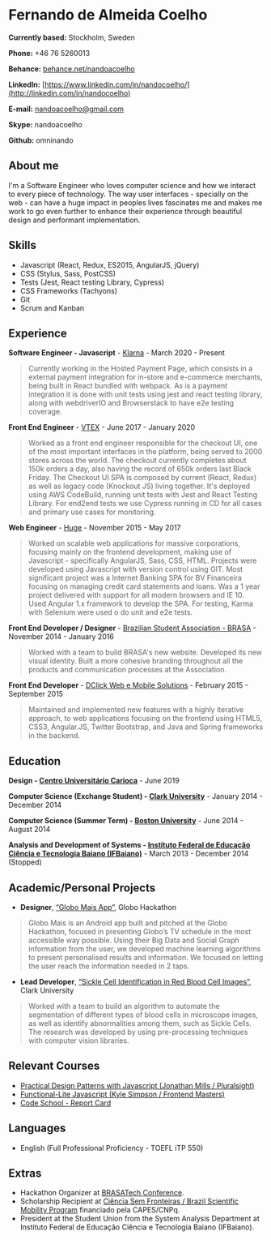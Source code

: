 # Fernando de Almeida Coelho

**Currently based:** Stockholm, Sweden

**Phone:** +46 76 5260013

**Behance:** [behance.net/nandoacoelho](https://www.behance.net/nandocoelho)

**LinkedIn:** [https://www.linkedin.com/in/nandocoelho/](http://linkedin.com/in/nandocoelho)

**E-mail:** nandoacoelho@gmail.com

**Skype:** nandoacoelho

**Github:** omninando

## About me

I'm a Software Engineer who loves computer science and how we interact to every piece of technology. The way user interfaces - specially on the web - can have a huge impact in peoples lives fascinates me and makes me work to go even further to enhance their experience through beautiful design and performant implementation.

## Skills

* Javascript (React, Redux, ES2015, AngularJS, jQuery)
* CSS (Stylus, Sass, PostCSS)
* Tests (Jest, React testing Library, Cypress)
* CSS Frameworks (Tachyons)
* Git
* Scrum and Kanban

## Experience

**Software Engineer - Javascript** - [Klarna](https://www.klarna.com/) - March 2020 - Present

> Currently working in the Hosted Payment Page, which consists in a external payment integration for in-store and e-commerce merchants, being built in React bundled with webpack. As is a payment integration it is done with unit tests using jest and react testing library, along with webdriverIO and Browserstack to have e2e testing coverage.


**Front End Engineer** - [VTEX](https://www.vtex.com/) - June 2017 - January 2020

> Worked as a front end engineer responsible for the checkout UI, one of the most important interfaces in the platform, being served to 2000 stores across the world. The checkout currently completes about 150k orders a day, also having the record of 650k orders last Black Friday. The Checkout UI SPA is composed by current (React, Redux) as well as legacy code (Knockout JS) living together. It's deployed using AWS CodeBuild, running unit tests with Jest and React Testing Library. For end2end tests we use Cypress running in CD for all cases and primary use cases for monitoring.

**Web Engineer** - [Huge](http://hugeinc.com) - November 2015 - May 2017

> Worked on scalable web applications for massive corporations, focusing mainly on the  frontend development, making use of Javascript - specifically AngularJS, Sass, CSS, HTML. Projects were developed using Javascript with version control using GIT.
> Most significant project was a Internet Banking SPA for BV Financeira focusing on managing credit card statements and loans. Was a 1 year project delivered with support for all modern browsers and IE 10. Used Angular 1.x framework to develop the SPA. For testing, Karma with Selenium were used o do unit and e2e tests.

**Front End Developer / Designer** - [Brazilian Student Association - BRASA](https://www.gobrasa.org/) - November 2014 - January 2016

> Worked with a team to build BRASA's new website. Developed its new visual identity. Built a more cohesive branding throughout all the products and communication processes at the Association.

**Front End Developer** - [DClick Web e Mobile Solutions](http://dclick.com.br) - February 2015 - September 2015

> Maintained and implemented new features with a highly iterative approach, to web applications focusing on the frontend using HTML5, CSS3, Angular.JS, Twitter Bootstrap, and Java and Spring frameworks in the backend.

## Education

**Design - [Centro Universitário Carioca](http://unicarioca.edu.br)** - June 2019

**Computer Science (Exchange Student) - [Clark University](http://clarku.edu)** - January 2014 - December 2014

**Computer Science (Summer Term) - [Boston University](http://bu.edu)** - June 2014 - August 2014

**Analysis and Development of Systems - [Instituto Federal de Educação Ciência e Tecnologia Baiano (IFBaiano)](http://ifbaiano.edu.br/portal/)** - March 2013 - December 2014 (Stopped)

## Academic/Personal Projects

* **Designer**, [“Globo Mais App”](https://www.behance.net/gallery/29591179/Globo-Mais-App), Globo Hackathon

> Globo Mais is an Android app built and pitched at the Globo Hackathon, focused in presenting Globo’s TV schedule in the most accessible way possible. Using their Big Data and Social Graph information from the user, we developed machine learning algorithms to present personalised results and information. We focused on letting the user reach the information needed in 2 taps.

* **Lead Developer**, [“Sickle Cell Identification in Red Blood Cell Images”](http://cs.clarku.edu/~fdealmeidacoelho/FinalProject/), Clark University

> Worked with a team to build an algorithm to automate the segmentation of different types of blood cells in microscope images, as well as identify abnormalities among them, such as Sickle Cells. The research was developed by using pre-processing techniques with computer vision libraries.

## Relevant Courses

* [Practical Design Patterns with Javascript (Jonathan Mills / Pluralsight)](https://www.pluralsight.com/courses/javascript-practical-design-patterns)
* [Functional-Lite Javascript (Kyle Simpson / Frontend Masters)](https://frontendmasters.com/courses/functional-js-lite/)
* [Code School - Report Card](https://www.codeschool.com/users/2067099)

## Languages

* English (Full Professional Proficiency - TOEFL iTP 550)

## Extras

* Hackathon Organizer at [BRASATech Conference](http://brasatech.org/).
* Scholarship Recipient at [Ciência Sem Fronteiras / Brazil Scientific Mobility Program](http://www.cienciasemfronteiras.gov.br/) financiado pela CAPES/CNPq.
* President at the Student Union from the System Analysis Department at Instituto Federal de Educação Ciência e Tecnologia Baiano (IFBaiano).

